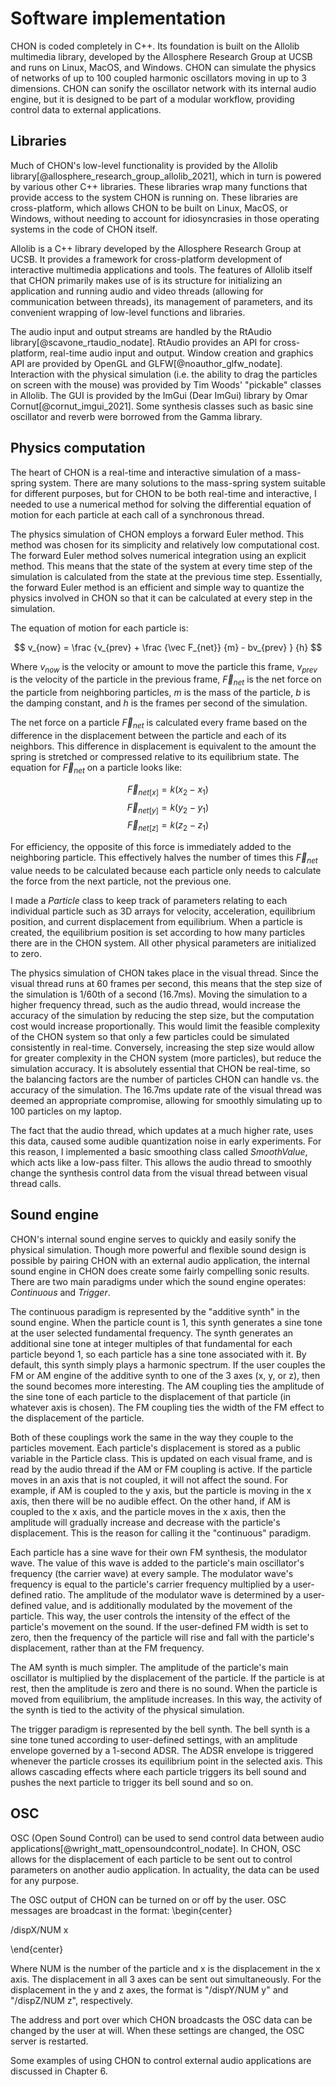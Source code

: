 # Software implementation

CHON is coded completely in C++. Its foundation is built on the Allolib multimedia library, developed by the Allosphere Research Group at UCSB and runs on Linux, MacOS, and Windows. CHON can simulate the physics of networks of up to 100 coupled harmonic oscillators moving in up to 3 dimensions. CHON can sonify the oscillator network with its internal audio engine, but it is designed to be part of a modular workflow, providing control data to external applications.

## Libraries

Much of CHON's low-level functionality is provided by the Allolib library[@allosphere_research_group_allolib_2021], which in turn is powered by various other C++ libraries. These libraries wrap many functions that provide access to the system CHON is running on. These libraries are cross-platform, which allows CHON to be built on Linux, MacOS, or Windows, without needing to account for idiosyncrasies in those operating systems in the code of CHON itself.

Allolib is a C++ library developed by the Allosphere Research Group at UCSB. It provides a framework for cross-platform development of interactive multimedia applications and tools. The features of Allolib itself that CHON primarily makes use of is its structure for initializing an application and running audio and video threads (allowing for communication between threads), its management of parameters, and its convenient wrapping of low-level functions and libraries.

The audio input and output streams are handled by the RtAudio library[@scavone_rtaudio_nodate]. RtAudio provides an API for cross-platform, real-time audio input and output. Window creation and graphics API are provided by OpenGL and GLFW[@noauthor_glfw_nodate]. Interaction with the physical simulation (i.e. the ability to drag the particles on screen with the mouse) was provided by Tim Woods' "pickable" classes in Allolib. The GUI is provided by the ImGui (Dear ImGui) library by Omar Cornut[@cornut_imgui_2021]. Some synthesis classes such as basic sine oscillator and reverb were borrowed from the Gamma library.

## Physics computation

The heart of CHON is a real-time and interactive simulation of a mass-spring system. There are many solutions to the mass-spring system suitable for different purposes, but for CHON to be both real-time and interactive, I needed to use a numerical method for solving the differential equation of motion for each particle at each call of a synchronous thread. 

The physics simulation of CHON employs a forward Euler method. This method was chosen for its simplicity and relatively low computational cost. The forward Euler method solves numerical integration using an explicit method. This means that the state of the system at every time step of the simulation is calculated from the state at the previous time step. Essentially, the forward Euler method is an efficient and simple way to quantize the physics involved in CHON so that it can be calculated at every step in the simulation.

The equation of motion for each particle is:

$$ v_{now} = \frac {v_{prev} + \frac {\vec F_{net}} {m} - bv_{prev} } {h} $$ 

Where $v_{now}$ is the velocity or amount to move the particle this frame, $v_{prev}$ is the velocity of the particle in the previous frame, $\vec F_{net}$ is the net force on the particle from neighboring particles, $m$ is the mass of the particle, $b$ is the damping constant, and $h$ is the frames per second of the simulation.

The net force on a particle $\vec F_{net}$ is calculated every frame based on the difference in the displacement between the particle and each of its neighbors. This difference in displacement is equivalent to the amount the spring is stretched or compressed relative to its equilibrium state. The equation for $\vec F_{net}$ on a particle looks like:

$$ \vec F_{net[x]} = k(x_2 - x_1) $$
$$ \vec F_{net[y]} = k(y_2 - y_1) $$
$$ \vec F_{net[z]} = k(z_2 - z_1) $$

For efficiency, the opposite of this force is immediately added to the neighboring particle. This effectively halves the number of times this $\vec F_{net}$ value needs to be calculated because each particle only needs to calculate the force from the next particle, not the previous one.

I made a *Particle* class to keep track of parameters relating to each individual particle such as 3D arrays for velocity, acceleration, equilibrium position, and current displacement from equilibrium. When a particle is created, the equilibrium position is set according to how many particles there are in the CHON system. All other physical parameters are initialized to zero.

The physics simulation of CHON takes place in the visual thread. Since the visual thread runs at 60 frames per second, this means that the step size of the simulation is 1/60th of a second (16.7ms). Moving the simulation to a higher frequency thread, such as the audio thread, would increase the accuracy of the simulation by reducing the step size, but the computation cost would increase proportionally. This would limit the feasible complexity of the CHON system so that only a few particles could be simulated consistently in real-time. Conversely, increasing the step size would allow for greater complexity in the CHON system (more particles), but reduce the simulation accuracy. It is absolutely essential that CHON be real-time, so the balancing factors are the number of particles CHON can handle vs. the accuracy of the simulation. The 16.7ms update rate of the visual thread was deemed an appropriate compromise, allowing for smoothly simulating up to 100 particles on my laptop.

The fact that the audio thread, which updates at a much higher rate, uses this data, caused some audible quantization noise in early experiments. For this reason, I implemented a basic smoothing class called *SmoothValue*, which acts like a low-pass filter. This allows the audio thread to smoothly change the synthesis control data from the visual thread between visual thread calls.

## Sound engine

CHON's internal sound engine serves to quickly and easily sonify the physical simulation. Though more powerful and flexible sound design is possible by pairing CHON with an external audio application, the internal sound engine in CHON does create some fairly compelling sonic results. There are two main paradigms under which the sound engine operates: *Continuous* and *Trigger*.

The continuous paradigm is represented by the "additive synth" in the sound engine. When the particle count is 1, this synth generates a sine tone at the user selected fundamental frequency. The synth generates an  additional sine tone at integer multiples of that fundamental for each particle beyond 1, so each particle has a sine tone associated with it. By default, this synth simply plays a harmonic spectrum. If the user couples the FM or AM engine of the additive synth to one of the 3 axes (x, y, or z), then the sound becomes more interesting. The AM coupling ties the amplitude of the sine tone of each particle to the displacement of that particle (in whatever axis is chosen). The FM coupling ties the width of the FM effect to the displacement of the particle.

Both of these couplings work the same in the way they couple to the particles movement. Each particle's displacement is stored as a public variable in the Particle class. This is updated on each visual frame, and is read by the audio thread if the AM or FM coupling is active. If the particle moves in an axis that is not coupled, it will not affect the sound. For example, if AM is coupled to the y axis, but the particle is moving in the x axis, then there will be no audible effect. On the other hand, if AM is coupled to the x axis, and the particle moves in the x axis, then the amplitude will gradually increase and decrease with the particle's displacement. This is the reason for calling it the "continuous" paradigm.

Each particle has a sine wave for their own FM synthesis, the modulator wave. The value of this wave is added to the particle's main oscillator's frequency (the carrier wave) at every sample. The modulator wave's frequency is equal to the particle's carrier frequency multiplied by a user-defined ratio. The amplitude of the modulator wave is determined by a user-defined value, and is additionally modulated by the movement of the particle. This way, the user controls the intensity of the effect of the particle's movement on the sound. If the user-defined FM width is set to zero, then the frequency of the particle will rise and fall with the particle's displacement, rather than at the FM frequency.

The AM synth is much simpler. The amplitude of the particle's main oscillator is multiplied by the displacement of the particle. If the particle is at rest, then the amplitude is zero and there is no sound. When the particle is moved from equilibrium, the amplitude increases. In this way, the activity of the synth is tied to the activity of the physical simulation.

The trigger paradigm is represented by the bell synth. The bell synth is a sine tone tuned according to user-defined settings, with an amplitude envelope governed by a 1-second ADSR. The ADSR envelope is triggered whenever the particle crosses its equilibrium point in the selected axis. This allows cascading effects where each particle triggers its bell sound and pushes the next particle to trigger its bell sound and so on.

## OSC

OSC (Open Sound Control) can be used to send control data between audio applications[@wright_matt_opensoundcontrol_nodate]. In CHON, OSC allows for the displacement of each particle to be sent out to control parameters on another audio application. In actuality, the data can be used for any purpose.

The OSC output of CHON can be turned on or off by the user. OSC messages are broadcast in the format: 
\begin{center}

/dispX/NUM x

\end{center}

Where NUM is the number of the particle and x is the displacement in the x axis. The displacement in all 3 axes can be sent out simultaneously. For the displacement in the y and z axes, the format is "/dispY/NUM y" and "/dispZ/NUM z", respectively.

The address and port over which CHON broadcasts the OSC data can be changed by the user at will. When these settings are changed, the OSC server is restarted.

Some examples of using CHON to control external audio applications are discussed in Chapter 6.
